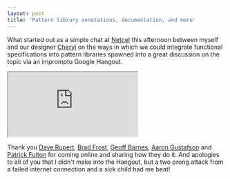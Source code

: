 ```yaml
---
layout: post
title: 'Pattern library annotations, documentation, and more'
---
```

What started out as a simple chat at [Netcel](http://www.netcel.com/) this afternoon between myself and our designer [Cheryl](https://twitter.com/cheryl_lis) on the ways in which we could integrate functional specifications into pattern libraries spawned into a great discussion on the topic via an impromptu Google Hangout.

<iframe src="http://www.youtube.com/embed/ROaXVB-bbek?rel=0"></iframe>

Thank you [Dave Rupert](https://twitter.com/davatron5000), [Brad Frost](https://twitter.com/brad_frost), [Geoff Barnes](https://twitter.com/texburgher), [Aaron Gustafson](https://twitter.com/AaronGustafson) and [Patrick Fulton](https://twitter.com/patrickfulton) for coming online and sharing how they do it. And apologies to all of you that I didn't make into the Hangout, but a two prong attack from a failed internet connection and a sick child had me beat!